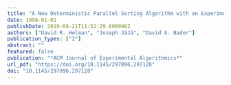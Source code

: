 ```yaml
---
title: "A New Deterministic Parallel Sorting Algorithm with an Experimental Evaluation"
date: 1998-01-01
publishDate: 2019-08-21T11:51:29.606998Z
authors: ["David R. Helman", "Joseph JáJá", "David A. Bader"]
publication_types: ["2"]
abstract: ""
featured: false
publication: "*ACM Journal of Experimental Algorithmics*"
url_pdf: "https://doi.org/10.1145/297096.297128"
doi: "10.1145/297096.297128"
---
```


